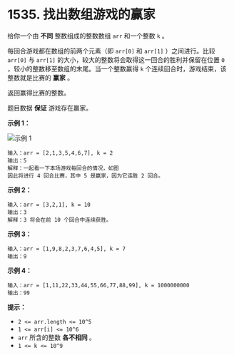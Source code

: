 # 1535. 找出数组游戏的赢家

给你一个由 **不同** 整数组成的整数数组 `arr` 和一个整数 `k` 。

每回合游戏都在数组的前两个元素（即 `arr[0]` 和 `arr[1]` ）之间进行。比较 `arr[0]` 与 `arr[1]` 的大小，较大的整数将会取得这一回合的胜利并保留在位置 `0` ，较小的整数移至数组的末尾。当一个整数赢得 `k` 个连续回合时，游戏结束，该整数就是比赛的 **赢家** 。

返回赢得比赛的整数。

题目数据 **保证** 游戏存在赢家。

**示例 1：**

![示例 1](https://assets.leetcode-cn.com/aliyun-lc-upload/uploads/2020/07/30/q-example.png)

```()
输入：arr = [2,1,3,5,4,6,7], k = 2
输出：5
解释：一起看一下本场游戏每回合的情况，如图
因此将进行 4 回合比赛，其中 5 是赢家，因为它连胜 2 回合。
```

**示例 2：**

```()
输入：arr = [3,2,1], k = 10
输出：3
解释：3 将会在前 10 个回合中连续获胜。
```

**示例 3：**

```()
输入：arr = [1,9,8,2,3,7,6,4,5], k = 7
输出：9
```

**示例 4：**

```()
输入：arr = [1,11,22,33,44,55,66,77,88,99], k = 1000000000
输出：99
```

**提示：**

- `2 <= arr.length <= 10^5`
- `1 <= arr[i] <= 10^6`
- `arr` 所含的整数 **各不相同** 。
- `1 <= k <= 10^9`
